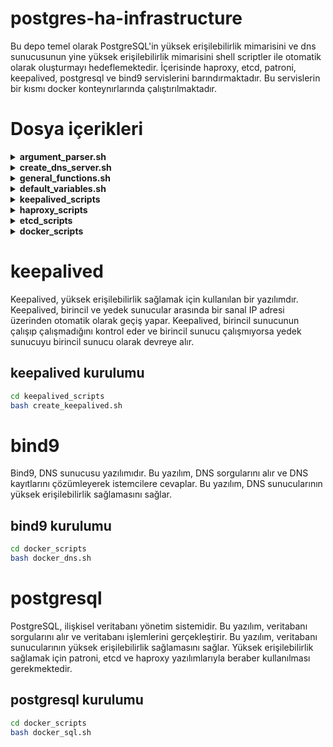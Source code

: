# postgres-ha-infrastructure

Bu depo temel olarak PostgreSQL'in yüksek erişilebilirlik mimarisini ve dns sunucusunun yine yüksek erişilebilirlik mimarisini shell scriptler ile otomatik olarak oluşturmayı hedeflemektedir. İçerisinde haproxy, etcd, patroni, keepalived, postgresql ve bind9 servislerini barındırmaktadır. Bu servislerin bir kısmı docker konteynırlarında çalıştırılmaktadır.

# Dosya içerikleri

<details>

<summary><strong>argument_parser.sh</strong></summary>

Bu script, verilen argümanları parse eder ve kullanıcının vermediği argümanlara varsayılan değerler atar. Sonuç olarak, bu argümanlar diğer dosyalarda kullanılmak üzere `_arguments.cfg_` dosyasına yazılır. İki durum söz konusudur:

### Durumlar

1. **_arguments.cfg_ dosyası yoksa**: Kullanıcının vermediği argümanlar yerine varsayılan değerler atanır.
2. **_arguments.cfg_ dosyası varsa**: Kullanıcının vermediği argümanlar değiştirilmeden dosyada aynen kalır. Eğer dosyada eksik argümanlar varsa, eksik olan argümanlar varsayılan değerlerle doldurulur.

### 2. Durum İçin Örnek Senaryo

Dosyanın içeriği şu şekilde olsun:

```bash
SQL_VIRTUAL_IP=10.207.80.10
DNS_VIRTUAL_IP=10.207.80.11
```
Parser'a şu argümanlar verildiğinde:

```bash
./argument_parser.sh --sql-virtual-ip 10.207.90.21
```
Dosyanın içeriği şu şekilde olacaktır:

```bash
SQL_VIRTUAL_IP=10.207.90.21
ELECTION_TIMEOUT=5000
NODE2_IP=10.207.80.11
REPLIKATOR_KULLANICI_ADI=replicator
PRIORITY=100
INTERFACE=et123456
IS_NODE_1=true
HAPROXY_BIND_PORT=7000
DNS_CONTAINER=dns_1
ETCD_NAME=etcd1
POSTGRES_SIFRESI=postgres_pass
ETCD_CLIENT_PORT=2379
HEARTBEAT_INTERVAL=1000
ETCD_IP=10.207.80.20
NODE_NAME=pg_node1
PGSQL_PORT=5432
CLUSTER_STATE=new
DATA_DIR=/var/lib/etcd/default
CLUSTER_TOKEN=cluster1
ETCD_PEER_PORT=2380
POSTGRES_BIND_PORT=5000
HAPROXY_PORT=8008
REPLICATOR_SIFRESI=replicator_pass
SQL_CONTAINER=sql_1
NODE1_IP=10.207.80.10
STATE=BACKUP
DNS_VIRTUAL_IP=10.207.80.11
```
Bu durumda _SQL\_VIRTUAL\_IP_ kullanıcının verdiği değerle değişmiştir. Halihazırda dosyada mevcut olan _DNS\_VIRTUAL\_IP_ argümanı değişmemiştir. Dosyada olmayan argümanlar ise varsayılan değerlerle doldurulmuştur.

</details>

<details>

<summary><strong>create_dns_server.sh</strong></summary>

Bu script, BIND9 DNS sunucusunu belirli bir port üzerinden kurar ve yapılandırır. Kullanıcıdan aldığı **port numarası** ile BIND9'un o portta dinlemesini sağlar. Ayrıca, gerekli yapılandırma dosyalarını oluşturur ve servisi yeniden başlatarak değişiklikleri uygular.

### Özellikler

- **Port Ayarı**: Kullanıcının belirttiği port numarasını kontrol ederek geçerli bir değer olup olmadığını doğrular.

- **BIND9 Kurulumu**: BIND9 ve ilgili paketleri otomatik olarak kurar.

- **Yapılandırma**:
  - `named.conf.options` dosyasını düzenleyerek DNS sunucusunun genel ayarlarını yapar.
  - `named.conf.local` dosyasını oluşturur ve zone tanımlarını ekler.
  - Örnek zone dosyaları (`db.example.com` ve `db.server`) oluşturur.

- **Servis Yönetimi**: BIND9 servisini yeniden başlatarak yeni yapılandırmaların etkin olmasını sağlar.

### Kullanım

```bash
./create_dns_server.sh <port>
```
* \<port>: DNS sunucusunun dinleyeceği port numarası (1 ile 65535 arasında geçerli bir tam sayı olmalıdır).

**Örnek:**
```bash
./create_dns_server.sh 5353
```
Bu komut, DNS sunucusunu 5353 numaralı portta çalışacak şekilde kurar ve yapılandırır.

### Notlar
* **Yetkilendirme:** Script, bazı işlemler için sudo yetkisi gerektirir.
* **Sistem Gereksinimleri:** Ubuntu/Debian tabanlı sistemlerde çalışacak şekilde tasarlanmıştır.
* **Güncellemeler:** Oluşturulan zone dosyalarını ve yapılandırma ayarlarını ihtiyaçlarınıza göre düzenleyebilirsiniz.
* **Güvenlik:** Varsayılan ayarlar tüm IP adreslerinden gelen sorgulara izin verir. Güvenlik açısından allow-query gibi ayarları düzenlemeniz önerilir.

</details>

<details>

<summary><strong>general_functions.sh</strong></summary>

Bu script, diğer bash scriptlerinde kullanılmak üzere genel amaçlı yardımcı fonksiyonları içerir. Bu fonksiyonlar, argümanların kontrolü, IP ve port doğrulama, izin ayarlama, kullanıcı varlığını kontrol etme ve yardım mesajları gösterme gibi işlemleri kolaylaştırır.

### Fonksiyonlar

#### check_and_parse_arguments

```bash
check_and_parse_arguments() {
    # Argüman dosyasının varlığını kontrol eder ve gerekli fonksiyonları çağırır
}
```
* **Amaç:** Argüman dosyasının varlığını kontrol eder. Eğer dosya yoksa, argümanları parse eder ve gerekli işlemleri yapar. Ardından, argümanları dosyadan okuyarak ortam değişkenleri olarak ayarlar.

#### read_arguments

```bash
read_arguments() {
    # Argümanları dosyadan okur ve export eder
}
```
* **Amaç:** Verilen dosyadan argümanları okuyarak ortam değişkenleri olarak export eder.

#### check_success

```bash
check_success() {
    # Önceki komutun başarı durumunu kontrol eder
}
```
* **Amaç:** Önceki komutun başarılı olup olmadığını kontrol eder. Hata durumunda uygun hata mesajını gösterir ve gerekirse scriptin çalışmasını sonlandırır.

#### validate_ip

```bash
validate_ip() {
    # IP adres formatını kontrol eder
}
```

* **Amaç:** Verilen IP adresinin geçerli bir formatta olup olmadığını kontrol eder.

#### validate_port

```bash
validate_port() {
    # Port numarasının geçerli olup olmadığını kontrol eder
}
```

* **Amaç:** Verilen port numarasının 1 ile 65535 arasında geçerli bir sayı olup olmadığını kontrol eder.

#### validate_number

```bash
validate_number() {
    # Sayısal değeri kontrol eder
}
```

* **Amaç:** Verilen değerin sayısal bir değer olup olmadığını ve isteğe bağlı olarak belirli bir minimum değerden büyük olup olmadığını kontrol eder.

#### check_directory

```bash
check_directory() {
    # Dizin varlığını ve yazılabilirliğini kontrol eder
}
```

* **Amaç:** Verilen dizinin varlığını ve yazma iznini kontrol eder. Eğer dizin mevcut değilse ve izin verilmişse oluşturur.

#### set_permissions

```bash
set_permissions() {
    # Dosya veya dizin izinlerini ve sahipliğini ayarlar
}
```

* **Amaç:** Belirtilen dosya veya dizin için kullanıcıya ait izinleri ve sahipliği ayarlar.

#### check_user_exists

```bash
check_user_exists() {
    # Kullanıcının varlığını kontrol eder
}
```

* **Amaç:** Verilen kullanıcının sistemde mevcut olup olmadığını kontrol eder.

#### show_help

```bash
show_help() {
    # Yardım mesajını gösterir
}
```

* **Amaç:** Scriptin kullanımını ve argüman açıklamalarını formatlı bir şekilde ekrana yazdırır.

#### show_argument_help

```bash
show_argument_help() {
    # Argüman yardımını gösterir
}
```

* **Amaç:** Argüman listesini ve açıklamalarını düzenli bir formatta kullanıcıya gösterir.

### Kullanım
Bu script, diğer scriptlerin içine dahil edilerek fonksiyonların kullanılmasını sağlar. Başka bir script içinde aşağıdaki şekilde kullanılabilir:

```bash
#!/bin/bash

# general_functions.sh dosyasını dahil et
source /path/to/general_functions.sh

# Örnek fonksiyon kullanımı
validate_ip "192.168.1.1"
check_user_exists "kullaniciadi"
set_permissions "kullaniciadi" "/var/www" "755"
```

### Notlar

* Dikkat edilmesi gereken noktalar:
  * Fonksiyonlar hata durumunda genellikle bir hata mesajı yazdırır ve scriptin çalışmasını exit 1 ile sonlandırır.
  * check_and_parse_arguments fonksiyonu, argüman dosyasının varlığını kontrol eder ve argümanları parse eder. Bu fonksiyonun doğru çalışması için gerekli parametrelerin doğru sırada ve eksiksiz verilmesi gerekir.
  * set_permissions ve check_user_exists fonksiyonları, sistem üzerinde değişiklik yapar ve uygun yetkilere ihtiyaç duyabilir.

</details>


<details>

<summary><strong>default_variables.sh</strong></summary>

Bu script, diğer scriptlerde kullanılmak üzere varsayılan değerleri tanımlayan değişkenleri içerir. Bu değişkenler, HAProxy, PostgreSQL, Patroni, Keepalived, ETCD ve Docker ile ilgili ayarların kolayca yönetilmesini sağlar.

### Özellikler

- **HAProxy Değişkenleri**:
  - `DEFAULT_NODE1_IP`: İlk node'un IP adresi. Varsayılan değer: `"10.207.80.10"`
  - `DEFAULT_NODE2_IP`: İkinci node'un IP adresi. Varsayılan değer: `"10.207.80.11"`
  - `DEFAULT_HAPROXY_BIND_PORT`: HAProxy'nin bağlanacağı port. Varsayılan değer: `"7000"`
  - `DEFAULT_HAPROXY_PORT`: HAProxy'nin dinleyeceği port. Varsayılan değer: `"8008"`

- **PostgreSQL ve Patroni Değişkenleri**:
  - `DEFAULT_NODE_NAME`: Node adı. Varsayılan değer: `"pg_node1"`
  - `DEFAULT_PGSQL_PORT`: PostgreSQL'in dinlediği port. Varsayılan değer: `"5432"`
  - `DEFAULT_POSTGRES_BIND_PORT`: PostgreSQL'in bağlanacağı port. Varsayılan değer: `"5000"`
  - `DEFAULT_REPLIKATOR_KULLANICI_ADI`: Replikasyon için kullanılacak kullanıcı adı. Varsayılan değer: `"replicator"`
  - `DEFAULT_REPLICATOR_SIFRESI`: Replikasyon kullanıcısının şifresi. Varsayılan değer: `"replicator_pass"`
  - `DEFAULT_POSTGRES_SIFRESI`: PostgreSQL veritabanı kullanıcısının şifresi. Varsayılan değer: `"postgres_pass"`
  - `DEFAULT_IS_NODE_1`: Node'un birinci node olup olmadığını belirten değer. Varsayılan değer: `"true"`

- **Keepalived Değişkenleri**:
  - `DEFAULT_INTERFACE`: Ağ arayüzü adı. Varsayılan değer: `"enp0s3"`
  - `DEFAULT_SQL_VIRTUAL_IP`: SQL için sanal IP adresi. Varsayılan değer: `"10.207.80.20"`
  - `DEFAULT_DNS_VIRTUAL_IP`: DNS için sanal IP adresi. Varsayılan değer: `"10.207.80.30"`
  - `DEFAULT_PRIORITY`: Keepalived öncelik değeri. Varsayılan değer: `"100"`
  - `DEFAULT_STATE`: Keepalived durumunu belirtir (`MASTER` veya `BACKUP`). Varsayılan değer: `"BACKUP"`
  - `DEFAULT_SQL_CONTAINER`: SQL için Docker container adı. Varsayılan değer: `"sql_container"`
  - `DEFAULT_DNS_CONTAINER`: DNS için Docker container adı. Varsayılan değer: `"dns_container"`
  - `DOCKER_BINARY_PATH`: Docker binary dosyasının yolu. Varsayılan değer: `"/usr/bin/docker"`

- **ETCD Varsayılan Değerleri**:
  - `DEFAULT_ETCD_IP`: ETCD'nin IP adresi. Varsayılan olarak `DEFAULT_SQL_VIRTUAL_IP` değerini kullanır.
  - `DEFAULT_ETCD_CLIENT_PORT`: ETCD istemci portu. Varsayılan değer: `"2379"`
  - `DEFAULT_ETCD_PEER_PORT`: ETCD peer portu. Varsayılan değer: `"2380"`
  - `DEFAULT_CLUSTER_TOKEN`: ETCD cluster token değeri. Varsayılan değer: `"cluster1"`
  - `DEFAULT_CLUSTER_STATE`: ETCD cluster durumu. Varsayılan değer: `"new"`
  - `DEFAULT_ETCD_NAME`: ETCD node adı. Varsayılan değer: `"etcd1"`
  - `DEFAULT_ELECTION_TIMEOUT`: ETCD seçim zaman aşımı değeri (ms). Varsayılan değer: `"5000"`
  - `DEFAULT_HEARTBEAT_INTERVAL`: ETCD kalp atışı aralığı (ms). Varsayılan değer: `"1000"`
  - `DEFAULT_DATA_DIR`: ETCD veri dizini yolu. Varsayılan değer: `"/var/lib/etcd/default"`

- **Docker Değişkenleri**:
  - `SHELL_PATH_IN_DOCKER`: Docker container içinde shell komutlarının bulunduğu dizin. Varsayılan değer: `"/usr/local/bin"`

### Kullanım

Bu değişkenler, diğer scriptlerde varsayılan değerleri atamak için kullanılır. Eğer kullanıcı tarafından bir değer belirtilmemişse, ilgili değişken bu dosyadaki varsayılan değeri alır. Böylece, sistem yapılandırması daha tutarlı ve yönetilebilir hale gelir.

### Notlar

- Değişken isimleri büyük harflerle ve `DEFAULT_` önekiyle tanımlanmıştır.
- `DEFAULT_ETCD_IP` değişkeni, `DEFAULT_SQL_VIRTUAL_IP` değerini kullanarak ETCD IP adresini otomatik olarak ayarlar.
- Bu dosya, sistem yöneticilerinin varsayılan ayarları merkezi bir yerden kontrol etmelerini sağlar.
- İhtiyaç duyulması halinde, bu varsayılan değerler güncellenebilir veya genişletilebilir.

</details>

<details>

<summary><strong>keepalived_scripts</strong></summary>

Bu script koleksiyonu, **Keepalived** servisini kurmak, yapılandırmak ve yönetmek için gerekli fonksiyonları ve yardımcı scriptleri içerir. Keepalived, yüksek erişilebilirlik ve yük devretme (failover) sağlayarak servislerin kesintisiz çalışmasını hedefler.

### İçerikler

1. **create_keepalived.sh**

   - **Amaç**: Keepalived servisinin kurulumu ve yapılandırılması için ana script.
   - **İşlevleri**:
     - Gerekli diğer script dosyalarını dahil eder.
     - Kullanıcı argümanlarını kontrol eder ve parse eder.
     - Keepalived için gerekli kullanıcı ve izin yapılandırmalarını yapar.
     - Keepalived servisini kurar, yapılandırır ve başlatır.
     - İşlem tamamlandığında kullanıcıya bilgi verir.

2. **container_scripts.sh**

   - **Amaç**: Keepalived'in kontrol scriptlerini oluşturur.
   - **İşlevleri**:
     - `create_checkscript` fonksiyonu ile, belirtilen Docker konteynerinin çalışıp çalışmadığını kontrol eden bir script oluşturur.
     - Bu script, konteynerin durumu hakkında log bilgilerini `/var/log/keepalived_check.log` dosyasına yazar.

3. **keepalived_setup.sh**

   - **Amaç**: Keepalived servisinin kurulumu ve yapılandırılmasını yapar.
   - **İşlevleri**:
     - `install_keepalived`: Keepalived paketinin sistemde kurulu olup olmadığını kontrol eder, değilse kurar.
     - `configure_keepalived`: Keepalived için gerekli yapılandırma dosyalarını oluşturur ve VRRP instance'larını tanımlar.
       - SQL ve DNS için ayrı VRRP instance'ları yapılandırır.
       - Her bir instance için kontrol scriptlerini ve diğer ayarları belirler.
     - `start_keepalived`: Keepalived servisini başlatır ve sistem başlangıcında otomatik olarak başlaması için etkinleştirir.

4. **logging.sh**

   - **Amaç**: Keepalived kontrol scriptlerinin loglama işlevlerini yönetir.
   - **İşlevleri**:
     - `get_log_path`: Belirtilen konteyner için log dosyasının yolunu döndürür.
     - `setup_container_log`: Log dosyasının varlığını ve doğru izinlere sahip olup olmadığını kontrol eder; yoksa oluşturur ve izinleri ayarlar.

5. **user_management.sh**

   - **Amaç**: Keepalived'in çalışması için gerekli kullanıcı ve izin yapılandırmalarını yapar.
   - **İşlevleri**:
     - `create_keepalived_user`: `keepalived_script` adlı sistem kullanıcısını oluşturur.
     - `check_and_add_docker_permissions`: `keepalived_script` kullanıcısının `docker` grubuna üye olup olmadığını kontrol eder; değilse ekler.
     - `configure_sudo_access`: `keepalived_script` kullanıcısına `sudo` üzerinden `docker` komutlarını şifresiz çalıştırabilme izni verir.

### Genel Akış

- **create_keepalived.sh** scripti çalıştırıldığında:
  - Gerekli argümanlar kontrol edilir ve parse edilir.
  - Gerekli kullanıcı ve grup izinleri ayarlanır.
  - Keepalived servisi kurulur ve yapılandırılır.
  - Kontrol scriptleri ve loglama mekanizmaları oluşturulur.
  - Keepalived servisi başlatılır ve etkinleştirilir.

### Notlar

- **Güvenlik**:
  - `keepalived_script` kullanıcısına sadece gerekli izinler verilir.
  - Sudo konfigurasyonu ile `docker` komutlarının şifresiz çalıştırılması sağlanır; bu nedenle sudoers dosyası dikkatli bir şekilde yapılandırılır.

- **Loglama**:
  - Kontrol scriptleri, konteynerlerin durumu hakkında log bilgilerini `/var/log/{CONTAINER_NAME}_check.log` dosyasına yazar.
  - Log dosyalarının doğru sahiplik ve izinlere sahip olması sağlanır.

- **Yapılandırma Dosyaları**:
  - `/etc/keepalived/keepalived.conf` dosyası, VRRP instance'larını ve kontrol scriptlerini tanımlar.
  - SQL ve DNS hizmetleri için ayrı VRRP instance'ları ve kontrol scriptleri yapılandırılır.

- **Servis Yönetimi**:
  - Keepalived servisi, sistem yeniden başlatıldığında otomatik olarak başlayacak şekilde etkinleştirilir.
  - Servisin durumu kontrol edilir ve gerekirse yeniden başlatılır.

### Kullanım

- **Script'i Çalıştırma**:

  ```bash
  ./create_keepalived.sh [ARGÜMANLAR]
    ```
</details>

<details>

<summary><strong>haproxy_scripts</strong></summary>

Bu script seti, **HAProxy** servisinin kurulumu, yapılandırılması ve başlatılması için gerekli fonksiyonları ve yardımcı scriptleri içerir. HAProxy, yüksek performanslı bir TCP/HTTP yük dengeleyici ve proxy sunucusudur ve bu scriptler aracılığıyla PostgreSQL hizmetlerinin yük dengelemesini sağlar.

### İçerikler

1. **create_haproxy.sh**

   - **Amaç**: HAProxy servisinin kurulumu ve yapılandırılması için ana script.
   - **İşlevleri**:
     - Gerekli script dosyalarını dahil eder:
       - `haproxy_setup.sh`: HAProxy kurulumu ve yapılandırma fonksiyonlarını içerir.
       - `argument_parser.sh`: Kullanıcı argümanlarını parse etmek için kullanılır.
       - `general_functions.sh`: Genel amaçlı yardımcı fonksiyonları içerir.
     - `check_and_parse_arguments` fonksiyonunu çağırarak kullanıcının verdiği argümanları kontrol eder ve parse eder.
     - Aşağıdaki fonksiyonları sırasıyla çağırır:
       - `ha_proxy_kur`: HAProxy paketini kurar.
       - `ha_proxy_konfigure_et`: HAProxy yapılandırma dosyasını oluşturur.
       - `enable_haproxy`: HAProxy servisinin konfigürasyonunu kontrol eder ve servisi başlatır.

2. **haproxy_setup.sh**

   - **Amaç**: HAProxy servisinin kurulumu, yapılandırılması ve başlatılması için gerekli fonksiyonları içerir.
   - **İşlevleri**:
     - **ha_proxy_kur**:
       - HAProxy paketini sistem üzerine kurar.
       - Kurulum sırasında oluşabilecek hataları kontrol eder ve kullanıcıya bildirir.
     - **ha_proxy_konfigure_et**:
       - HAProxy için `/etc/haproxy/haproxy.cfg` yapılandırma dosyasını oluşturur.
       - Yapılandırma dosyasında şunları tanımlar:
         - **global** ve **defaults** ayarları: Maksimum bağlantı sayısı, log ayarları, timeout değerleri vb.
         - **frontend stats** ve **backend stats_backend**: HAProxy istatistik arayüzü için frontend ve backend tanımları.
           - İstatistik arayüzü belirlenen `$HAPROXY_BIND_PORT` portunda çalışır.
         - **frontend postgres_frontend** ve **backend postgres_backend**:
           - PostgreSQL hizmeti için frontend ve backend tanımları.
           - `$POSTGRES_BIND_PORT` portunda gelen bağlantıları kabul eder ve backend sunucularına yönlendirir.
           - Backend sunucuları olarak `node-1` ve `node-2` tanımlanır, bu sunucular `$NODE1_IP` ve `$NODE2_IP` adreslerinde bulunan PostgreSQL hizmetleridir.
           - Yük dengeleme algoritması olarak `roundrobin` kullanılır.
           - Sunucu sağlık kontrolü için `tcp-check` yapılır.
     - **enable_haproxy**:
       - HAProxy konfigürasyon dosyasının doğruluğunu kontrol eder.
       - Konfigürasyon geçerliyse HAProxy servisini başlatır.
       - Servisin başlatılması sırasında oluşabilecek hataları kontrol eder ve kullanıcıya bildirir.

### Genel Akış

- **create_haproxy.sh** scripti çalıştırıldığında:
  - Gerekli argümanları kontrol eder ve parse eder.
  - HAProxy kurulumunu gerçekleştirir (`ha_proxy_kur`).
  - HAProxy yapılandırma dosyasını oluşturur (`ha_proxy_konfigure_et`).
  - HAProxy servisini başlatır ve yapılandırmayı etkinleştirir (`enable_haproxy`).

### Notlar

- **Bağımlılıklar**:
  - Scriptler, diğer yardımcı script dosyalarına bağımlıdır:
    - `argument_parser.sh`: Kullanıcıdan gelen argümanları işler.
    - `general_functions.sh`: Genel yardımcı fonksiyonları sağlar (örneğin, `check_success` fonksiyonu).
- **Değişkenler**:
  - `$HAPROXY_BIND_PORT`: HAProxy'nin istatistik arayüzü için bind edildiği port.
  - `$POSTGRES_BIND_PORT`: HAProxy'nin PostgreSQL frontend'inin dinlediği port.
  - `$NODE1_IP` ve `$NODE2_IP`: Backend PostgreSQL sunucularının IP adresleri.
  - `$PGSQL_PORT`: Backend PostgreSQL sunucularının dinlediği port.
- **Yapılandırma Dosyası**:
  - `/etc/haproxy/haproxy.cfg`: HAProxy'nin ana yapılandırma dosyasıdır ve script tarafından otomatik olarak oluşturulur.
- **Servis Yönetimi**:
  - HAProxy servisinin başlatılması ve konfigürasyonunun kontrolü otomatik olarak yapılır.
  - Konfigürasyon dosyasında hata olması durumunda servis başlatılmaz ve kullanıcıya hata mesajı gösterilir.
  
### Kullanım

- **Script'i Çalıştırma**:

  ```bash
  ./create_haproxy.sh [ARGÜMANLAR]
    ```
</details>    

<details>

<summary><strong>etcd_scripts</strong></summary>

Bu script seti, **etcd** servisinin kurulumu, yapılandırılması ve başlatılması için gerekli fonksiyonları ve yardımcı scriptleri içerir. etcd, dağıtık sistemlerde yüksek erişilebilirlik ve tutarlılık sağlayan bir anahtar-değer depolama sistemidir ve bu scriptler aracılığıyla etcd servisini kolayca yönetebilirsiniz.

### İçerikler

1. **create_etcd.sh**

   - **Amaç**: etcd servisinin kurulumu ve yapılandırılması için ana script.
   - **İşlevleri**:
     - Gerekli diğer script dosyalarını dahil eder:
       - `etcd_setup.sh`: etcd'nin kurulumu ve yapılandırılması için fonksiyonları içerir.
       - `argument_parser.sh`: Kullanıcı argümanlarını parse etmek için kullanılır.
       - `general_functions.sh`: Genel amaçlı yardımcı fonksiyonları içerir.
     - `check_and_parse_arguments` fonksiyonunu çağırarak kullanıcının verdiği argümanları kontrol eder ve parse eder.
     - Kullanıcı tarafından belirtilen veya varsayılan değerlerin kullanıldığı değişkenleri kontrol eder ve gerekli dizinlerin mevcut olup olmadığını kontrol eder; yoksa oluşturur.
     - `check_user_exists` fonksiyonu ile etcd için gerekli kullanıcının sistemde mevcut olup olmadığını kontrol eder.
     - Dizinlerin ve konfigürasyon dosyalarının sahipliğini ve izinlerini ayarlar:
       - `set_permissions` fonksiyonu ile `$DATA_DIR` ve `$ETCD_CONFIG_DIR` dizinlerinin sahipliğini ve izinlerini etcd kullanıcısına göre ayarlar.
     - etcd kurulumu ve yapılandırmasını gerçekleştirir:
       - `etcd_kur` fonksiyonu ile etcd paketini kurar.
       - `etcd_konfigure_et` fonksiyonu ile etcd konfigürasyon dosyasını oluşturur.
       - Konfigürasyon dosyasının sahipliğini ve izinlerini ayarlar.
       - `update_daemon_args` fonksiyonu ile etcd servisinin başlangıç argümanlarını günceller, böylece servis belirtilen konfigürasyon dosyasını kullanır.
     - etcd servisini başlatır ve durumunu kontrol eder:
       - `etcd_etkinlestir` fonksiyonu ile etcd servisini başlatır ve API'nin çalışıp çalışmadığını kontrol eder.
     - İşlem sırasında oluşabilecek hataları kontrol eder ve kullanıcıya bilgilendirir.

2. **etcd_setup.sh**

   - **Amaç**: etcd servisinin kurulumu, yapılandırılması ve başlatılması için gerekli fonksiyonları içerir.
   - **İşlevleri**:
     - **etcd_kur**:
       - etcd paketini sistem üzerine kurar.
       - Kurulum sırasında oluşabilecek hataları kontrol eder ve kullanıcıya bildirir.
     - **etcd_konfigure_et**:
       - etcd için YAML formatında konfigürasyon dosyasını oluşturur.
       - Konfigürasyon dosyasında şunları tanımlar:
         - Sunucu adı (`name`), veri dizini (`data-dir`), dinlenecek adresler ve portlar (`listen-peer-urls`, `listen-client-urls`), duyurulacak adresler (`initial-advertise-peer-urls`, `advertise-client-urls`), cluster bilgileri (`initial-cluster`, `initial-cluster-token`, `initial-cluster-state`), zaman aşımı değerleri (`election-timeout`, `heartbeat-interval`) ve diğer ayarlar.
       - Oluşturulan konfigürasyon dosyasında oluşabilecek hataları kontrol eder.
     - **update_daemon_args**:
       - etcd servisini başlatırken kullanılacak argümanları günceller.
       - `/etc/init.d/etcd` dosyasındaki `DAEMON_ARGS` satırını, oluşturulan konfigürasyon dosyasını kullanacak şekilde günceller veya ekler.
     - **etcd_etkinlestir**:
       - etcd servisini durdurur ve yeniden başlatır.
       - Servisin durumu ve API'nin çalışıp çalışmadığını kontrol eder.
       - Servis başlatılamazsa veya API yanıt vermiyorsa kullanıcıya hata mesajı gösterir.

### Genel Akış

- **create_etcd.sh** scripti çalıştırıldığında:
  - Gerekli argümanları kontrol eder ve parse eder.
  - Gerekli dizinleri kontrol eder ve oluşturur.
  - etcd kullanıcısının mevcut olduğunu kontrol eder ve gerekli izinleri ayarlar.
  - etcd kurulumunu gerçekleştirir (`etcd_kur`).
  - etcd yapılandırma dosyasını oluşturur (`etcd_konfigure_et`).
  - etcd servisinin başlangıç argümanlarını günceller (`update_daemon_args`).
  - etcd servisini başlatır ve API'nin durumunu kontrol eder (`etcd_etkinlestir`).

### Notlar

- **Bağımlılıklar**:
  - Scriptler, diğer yardımcı script dosyalarına bağımlıdır:
    - `argument_parser.sh`: Kullanıcıdan gelen argümanları işler.
    - `general_functions.sh`: Genel yardımcı fonksiyonları sağlar (örneğin, `check_success`, `check_user_exists`, `set_permissions` gibi).
- **Değişkenler**:
  - `$ETCD_CONFIG_DIR`: etcd konfigürasyon dosyalarının bulunduğu dizin (`/etc/etcd`).
  - `$ETCD_CONFIG_FILE`: etcd ana konfigürasyon dosyasının tam yolu.
  - `$DATA_DIR`: etcd'nin veri depolama dizini.
  - `$ETCD_USER`: etcd servisini çalıştıracak kullanıcı adı (`etcd`).
  - `$ETCD_IP`, `$ETCD_CLIENT_PORT`, `$ETCD_PEER_PORT`: etcd'nin dinleyeceği IP adresi ve portlar.
  - `$ETCD_NAME`: etcd node adı.
  - `$CLUSTER_TOKEN`, `$CLUSTER_STATE`: etcd cluster bilgileri.
  - `$ELECTION_TIMEOUT`, `$HEARTBEAT_INTERVAL`: etcd zaman aşımı ayarları.
- **Yapılandırma Dosyası**:
  - etcd için oluşturulan `etcd.conf.yml` dosyası, etcd servisinin çalışma parametrelerini belirler.
- **Servis Yönetimi**:
  - etcd servisi, sistem servis yöneticisi aracılığıyla (`service etcd start/stop/status`) kontrol edilir.
  - Servisin başarıyla başlatılıp başlatılmadığı ve API'nin çalışıp çalışmadığı kontrol edilir.

### Kullanım

- **Script'i Çalıştırma**:

  ```bash
  ./create_etcd.sh [ARGÜMANLAR]
    ```
- **Örnek Argümanlar:**
    - --etcd-ip: etcd sunucusunun dinleyeceği IP adresi.
    - --etcd-name: etcd node adı.
    - --data-dir: etcd veri dizini.
    - --etcd-client-port: etcd istemci portu.
    - --etcd-peer-port: etcd peer portu.
    - Diğer gerekli argümanlar argument_parser.sh tarafından yönetilir.

- **Gereksinimler:**
    * Scriptlerin başarılı bir şekilde çalışması için gerekli paketlerin ve izinlerin sağlanması gerekir.
    * etcd kullanıcısının sistemde mevcut olması gerekir; yoksa oluşturulmalıdır.
    * Scriptler Ubuntu/Debian tabanlı sistemler için tasarlanmıştır.

</details>

<details>

<summary><strong>docker_scripts</strong></summary>

Bu script seti, Docker imajları ve konteynerleri oluşturmak, yapılandırmak ve çalıştırmak için gerekli fonksiyonları ve yardımcı scriptleri içerir. Bu scriptler aracılığıyla, DNS ve SQL hizmetleri için özel Docker konteynerleri oluşturabilir ve yönetebilirsiniz.

### İçerikler

1. **docker_dns.sh**

   - **Amaç**: DNS hizmeti için Docker imajı oluşturur ve konteyneri çalıştırır.
   - **İşlevleri**:
     - Gerekli scriptleri ve değişkenleri dahil eder:
       - `create_image.sh`: Docker imajı oluşturmak için fonksiyonları içerir.
       - `argument_parser.sh`: Kullanıcı argümanlarını parse etmek için kullanılır.
       - `default_variables.sh`, `general_functions.sh`: Genel amaçlı değişkenleri ve fonksiyonları içerir.
     - Varsayılan değerleri ve sabitleri tanımlar:
       - `DNS_PORT`, `HOST_PORT`: DNS hizmeti için konteyner içi ve host port numaraları.
       - `DOCKERFILE_PATH`, `DOCKERFILE_NAME`: Dockerfile'ın yolu ve adı.
       - `DNS_CONTAINER`, `IMAGE_NAME`: Docker konteyneri ve imajı için isimler.
       - `SHELL_SCRIPT_NAME`: Konteyner içinde çalıştırılacak scriptin adı (`create_dns_server.sh`).
     - `dns_parser` fonksiyonu ile kullanıcıdan gelen argümanları işler.
     - `create_image` fonksiyonunu çağırarak DNS hizmeti için Docker imajını oluşturur.
     - `run_container` fonksiyonu ile Docker konteynerini çalıştırır.
       - Konteyner çalıştırılırken gerekli port yönlendirmelerini ve yetkileri ayarlar.
       - Konteyner içinde DNS sunucusunu ve Keepalived'i başlatır.
   
2. **docker_sql.sh**

   - **Amaç**: SQL (PostgreSQL) ve HAProxy hizmetleri için Docker imajı oluşturur ve konteyneri çalıştırır.
   - **İşlevleri**:
     - Gerekli scriptleri ve değişkenleri dahil eder:
       - `create_image.sh`: Docker imajı oluşturmak için fonksiyonları içerir.
       - `argument_parser.sh`: Kullanıcı argümanlarını parse etmek için kullanılır.
       - `default_variables.sh`, `general_functions.sh`: Genel amaçlı değişkenleri ve fonksiyonları içerir.
     - Varsayılan değerleri ve sabitleri tanırlar:
       - `HAPROXY_PORT`, `HOST_PORT`: HAProxy için konteyner içi ve host port numaraları.
       - `DOCKERFILE_PATH`, `DOCKERFILE_NAME`: Dockerfile'ın yolu ve adı.
       - `SQL_CONTAINER`, `IMAGE_NAME`: Docker konteyneri ve imajı için isimler.
       - `HAPROXY_SCRIPT_FOLDER`, `HAPROXY_SCRIPT_NAME`: Konteyner içinde çalıştırılacak HAProxy scriptinin yolu ve adı.
       - `ETCD_SCRIPT_FOLDER`, `ETCD_SCRIPT_NAME`: Konteyner içinde çalıştırılacak etcd scriptinin yolu ve adı.
     - `parse_all_arguments` fonksiyonu ile kullanıcıdan gelen argümanları işler.
     - `create_image` fonksiyonunu çağırarak SQL ve HAProxy hizmetleri için Docker imajını oluşturur.
     - `run_container` fonksiyonu ile Docker konteynerini çalıştırır.
       - Konteyner çalıştırılırken gerekli port yönlendirmelerini ve yetkileri ayarlar.
       - Konteyner içinde etcd ve HAProxy servislerini başlatır.

3. **create_image.sh**

   - **Amaç**: Belirtilen Dockerfile ve bağlam (context) kullanılarak Docker imajı oluşturur.
   - **İşlevleri**:
     - `create_image` fonksiyonu ile Docker imajının mevcut olup olmadığını kontrol eder.
     - İmaj mevcutsa, kullanıcıya yeniden oluşturmak isteyip istemediğini sorar.
     - Docker imajını oluşturur veya yeniden oluşturur.
     - Oluşturma işlemi sırasında oluşabilecek hataları kontrol eder ve kullanıcıya bildirir.

4. **argument_parser.sh**

   - **Amaç**: Docker scriptleri için kullanıcıdan gelen argümanları parse eder ve doğrular.
   - **İşlevleri**:
     - `dns_parser` ve `sql_parser` fonksiyonları ile ilgili argümanları işler.
       - Argümanları varsayılan değerlerle birleştirir.
       - Argümanların geçerliliğini kontrol eder (örneğin, port numaralarının doğruluğu).
     - `process_argument` ve `parse_arguments` yardımcı fonksiyonları ile genel argüman işleme işlemlerini gerçekleştirir.
     - Yardım mesajlarını gösterir ve kullanıcının doğru şekilde yönlendirilmesini sağlar.

### Genel Akış

- **DNS Hizmeti için**:
  - `docker_dns.sh` scripti çalıştırılır.
  - Kullanıcıdan gelen argümanlar parse edilir.
  - Docker imajı oluşturulur (`dns_image`).
  - Docker konteyneri başlatılır (`dns_container`), gerekli servisler çalıştırılır.

- **SQL ve HAProxy Hizmeti için**:
  - `docker_sql.sh` scripti çalıştırılır.
  - Kullanıcıdan gelen argümanlar parse edilir.
  - Docker imajı oluşturulur (`sql_image`).
  - Docker konteyneri başlatılır (`sql_container`), etcd ve HAProxy servisleri çalıştırılır.

### Notlar

- **Bağımlılıklar**:
  - Bu scriptler, diğer yardımcı script dosyalarına ve Dockerfile'lara bağımlıdır.
  - `create_image.sh` genel amaçlı Docker imajı oluşturma fonksiyonlarını içerir ve diğer scriptler tarafından kullanılır.
  - `argument_parser.sh` kullanıcı argümanlarını işlemek için kullanılır ve scriptlerin esnekliğini artırır.

- **Değişkenler ve Sabitler**:
  - Scriptler içinde kullanılan port numaraları, konteyner ve imaj isimleri gibi değerler tanımlanmıştır ve gerektiğinde kullanıcı argümanları ile değiştirilebilir.

- **Güvenlik ve Yetkiler**:
  - Docker konteynerleri çalıştırılırken `--privileged` ve `--cap-add=NET_ADMIN` gibi seçenekler kullanılır.
  - Bu nedenle, scriptleri çalıştırırken dikkatli olunmalı ve gerekli izinlere sahip olunduğundan emin olunmalıdır.

- **Konteyner İçindeki İşlemler**:
  - Konteynerler başlatıldığında, ilgili servisleri çalıştırmak için belirli scriptler çağrılır.
  - Örneğin, `docker_dns.sh` içinde `create_dns_server.sh` scripti konteyner içinde çalıştırılır ve DNS sunucusu kurulur.

- **Loglama ve Hata Yönetimi**:
  - `check_success` fonksiyonu ile her adımın başarılı olup olmadığı kontrol edilir.
  - Oluşabilecek hatalar kullanıcıya bildirilir ve gerekli önlemler alınabilir.

### Kullanım

- **DNS Hizmeti için**:

  ```bash
  ./docker_dns.sh [--host-port <HOST_PORT>] [--dns-port <DNS_PORT>]
    ```

- **SQL ve HAProxy Hizmeti için**:
    
    ```bash
    ./docker_sql.sh [--host-port <HOST_PORT>] [--haproxy-port <HAPROXY_PORT>]
    ```
    - --host-port: Host üzerinde yönlendirilecek port (varsayılan: 8404).
    - --haproxy-port: HAProxy hizmetinin dinleyeceği port (varsayılan: 8404).
- **Örnek**:
    ```bash
    ./docker_dns.sh --host-port 1053 --dns-port 53
    ./docker_sql.sh --host-port 8500 --haproxy-port 8404
    ```

</details>

# keepalived
Keepalived, yüksek erişilebilirlik sağlamak için kullanılan bir yazılımdır. Keepalived, birincil ve yedek sunucular arasında bir sanal IP adresi üzerinden otomatik olarak geçiş yapar. Keepalived, birincil sunucunun çalışıp çalışmadığını kontrol eder ve birincil sunucu çalışmıyorsa yedek sunucuyu birincil sunucu olarak devreye alır.

## keepalived kurulumu
```bash
cd keepalived_scripts
bash create_keepalived.sh
```

# bind9
Bind9, DNS sunucusu yazılımıdır. Bu yazılım, DNS sorgularını alır ve DNS kayıtlarını çözümleyerek istemcilere cevaplar. Bu yazılım, DNS sunucularının yüksek erişilebilirlik sağlamasını sağlar.

## bind9 kurulumu
```bash
cd docker_scripts
bash docker_dns.sh
```

# postgresql
PostgreSQL, ilişkisel veritabanı yönetim sistemidir. Bu yazılım, veritabanı sorgularını alır ve veritabanı işlemlerini gerçekleştirir. Bu yazılım, veritabanı sunucularının yüksek erişilebilirlik sağlamasını sağlar. Yüksek erişilebilirlik sağlamak için patroni, etcd ve haproxy yazılımlarıyla beraber kullanılması gerekmektedir.

## postgresql kurulumu
```bash
cd docker_scripts
bash docker_sql.sh
```